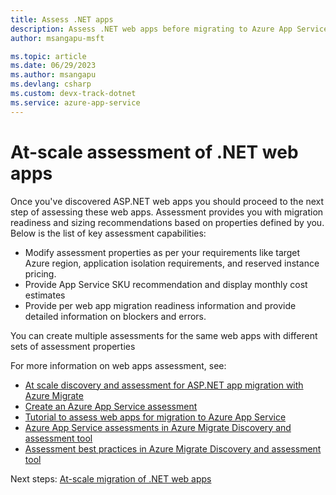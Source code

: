 ```yaml
---
title: Assess .NET apps
description: Assess .NET web apps before migrating to Azure App Service
author: msangapu-msft

ms.topic: article
ms.date: 06/29/2023
ms.author: msangapu
ms.devlang: csharp
ms.custom: devx-track-dotnet
ms.service: azure-app-service
---
```

# At-scale assessment of .NET web apps

Once you've discovered ASP.NET web apps you should proceed to the next step of assessing these web apps. Assessment provides you with migration readiness and sizing recommendations based on properties defined by you. Below is the list of key assessment capabilities: 

- Modify assessment properties as per your requirements like target Azure region, application isolation requirements, and reserved instance pricing. 
- Provide App Service SKU recommendation and display monthly cost estimates 
- Provide per web app migration readiness information and provide detailed information on blockers and errors. 

You can create multiple assessments for the same web apps with different sets of assessment properties 

For more information on web apps assessment, see:
- [At scale discovery and assessment for ASP.NET app migration with Azure Migrate](https://channel9.msdn.com/Shows/Inside-Azure-for-IT/At-scale-discovery-and-assessment-for-ASPNET-app-migration-with-Azure-Migrate)
- [Create an Azure App Service assessment](../migrate/how-to-create-azure-app-service-assessment.md)
- [Tutorial to assess web apps for migration to Azure App Service](../migrate/tutorial-assess-webapps.md)
- [Azure App Service assessments in Azure Migrate Discovery and assessment tool](../migrate/concepts-azure-webapps-assessment-calculation.md)
- [Assessment best practices in Azure Migrate Discovery and assessment tool](../migrate/best-practices-assessment.md)


Next steps:
[At-scale migration of .NET web apps](/training/modules/migrate-app-service-migration-assistant/)
